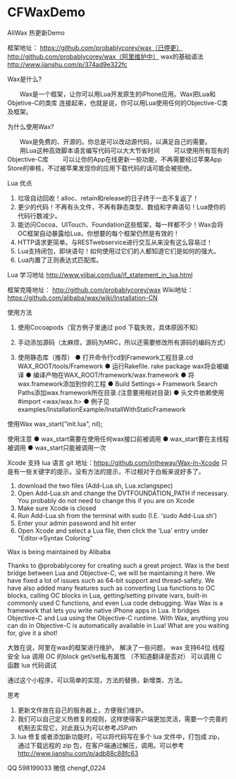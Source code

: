 # CFWaxDemo
AliWax 热更新Demo

框架地址：
https://github.com/probablycorey/wax（已停更）
http://github.com/probablycorey/wax（阿里维护中）
wax的基础语法 http://www.jianshu.com/p/374ad9e322fc

Wax是什么?

　　Wax是一个框架，让你可以用Lua开发原生的iPhone应用。Wax把Lua和Objetive-C的类库 连接起来，也就是说，你可以用Lua使用任何的Objective-C类及框架。
 
为什么使用Wax?
 
　　Wax是免费的、开源的。你总是可以改动源代码，以满足自己的需要。
　　用Lua这种高效脚本语言编写代码可以大大节省时间
　　可以使用所有现有的Objective-C库
　　可以让你的App在线更新一些功能，不再需要经过苹果App Store的审核，不过被苹果发现你的应用下载代码的话可能会被拒绝。

Lua 优点
1. 垃圾自动回收！alloc、retain和release的日子终于一去不复返了！
2. 更少的代码！不再有头文件，不再有静态类型、数组和字典语句！Lua使你的代码行数减少。
3. 能访问Cocoa、UITouch、Foundation这些框架，每一样都不少！Wax会将OC框架自动暴露给Lua，你想要的每个框架仍然是有效的！
4. HTTP请求更简单。与RESTwebservice进行交互从来没有这么容易过！
5. Lua支持闭包，即块语句！如何使用过它们的人都知道它们是如何的强大。
6. Lua内置了正则表达式匹配库。

Lua 学习地址
http://www.yiibai.com/lua/if_statement_in_lua.html

框架克隆地址：
http://github.com/probablycorey/wax
Wiki地址：
https://github.com/alibaba/wax/wiki/Installation-CN

使用方法
1. 使用Cocoapods（官方例子里通过 pod 下载失败，具体原因不知）
2. 手动添加源码（太麻烦，源码为MRC，所以还需要修改所有源码的编码方式）

3. 使用静态库（推荐）
  ● 打开命令行cd到Framework工程目录.cd WAX_ROOT/tools/Framework
  ● 运行Rakefile. rake package wax将会被编译
  ● 编译产物在WAX_ROOT/framework/wax.framework
  ● 将wax.framework添加到你的工程
  ● Build Settings-> Framework Search Paths添加wax.framework所在目录.(注意要用相对目录)
  ● 头文件依赖使用#import <wax/wax.h>
  ● 例子见examples/InstallationExample/InstallWithStaticFramework

使用Wax
   wax_start("init.lua", nil);

使用注意
  ● wax_start需要在使用任何wax接口前被调用
  ● wax_start要在主线程被调用
  ● wax_start只能被调用一次


Xcode 支持 lua 语言
git 地址：https://github.com/intheway/Wax-In-Xcode
只是有一些关键字的提示，没有方法的提示，不过相对于白板来说好多了。

  1. download the two files (Add-Lua.sh, Lua.xclangspec)
  2. Open Add-Lua.sh and change the DVTFOUNDATION_PATH if necessary. You probably do not need to change this if you are on Xcode
  3. Make sure Xcode is closed
  4. Run Add-Lua.sh from the terminal with sudo (I.E. 'sudo Add-Lua.sh')
  5. Enter your admin password and hit enter
  6. Open Xcode and select a Lua file, then click the 'Lua' entry under "Editor->Syntax Coloring"

Wax is being maintained by Alibaba

Thanks to @probablycorey for creating such a great project. Wax is the best bridge between Lua and Objective-C, we will be maintaining it here.
 We have fixed a lot of issues such as 64-bit support and thread-safety. We have also added many features such as converting Lua functions to OC blocks, calling OC blocks in Lua, getting/setting private ivars, built-in commonly used C functions, and even Lua code debugging.
Wax
Wax is a framework that lets you write native iPhone apps in Lua. It bridges Objective-C and Lua using the Objective-C runtime. With Wax, anything you can do in Objective-C is automatically available in Lua! What are you waiting for, give it a shot!

大致在说，阿里在wax的框架进行维护。
解决了一些问题，
wax 支持64位
线程安全
lua 调用 OC 的block
get/set私有属性 （不知道翻译是否对）
可以调用 C 函数
lua 代码调试

通过这个小程序，可以简单的实现，方法的替换，新增类、方法。

思考
1. 更新文件放在自己的服务器上，方便我们维护。
2. 我们可以自己定义热修复的规则，这样使得客户端更加灵活，需要一个完善的机制去实现它，对此我认为可以参考JSPath
3. lua 修复或者添加新功能时，可以将代码写在多个 lua 文件中，打包成 zip，通过下载远程的 zip 包，在客户端通过解压，调用。可以参考 http://www.jianshu.com/p/adb88c88fc63


QQ 598199033
微信 chengf_0224

